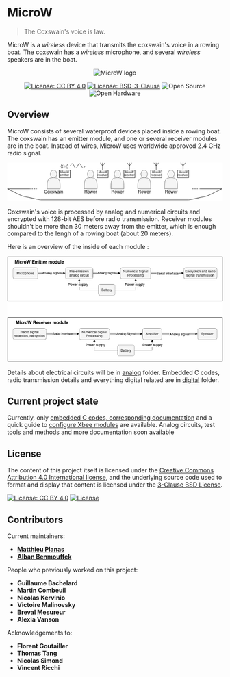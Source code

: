 # MicroW

>  The Coxswain's voice is law.

MicroW is a *wireless* device that transmits the coxswain's voice in a rowing boat. The coxswain has a *wireless* microphone, and several *wireless* speakers are in the boat.

<p align="center">
  <img src="https://github.com/sonibla/MicroW/blob/master/images/logo_small.png" alt="MicroW logo" height="90"/>
</p>

<p align="center">
    <a href="http://creativecommons.org/licenses/by/4.0/"><img src="https://img.shields.io/badge/License-CC%20BY%204.0-lightgrey.svg" alt="License: CC BY 4.0"/></a>
    <a href="https://opensource.org/licenses/BSD-3-Clause"><img src="https://img.shields.io/badge/License-BSD%203--Clause-blue.svg" alt="License: BSD-3-Clause"/></a>
    <img src="https://img.shields.io/badge/Open%20Source-%20%E2%99%A5%20-brightgreen" alt="Open Source"/>
    <img src="https://img.shields.io/badge/Open%20Hardware-%20%E2%99%A5%20-brightgreen" alt="Open Hardware"/>
</p>

## Overview

MicroW consists of several waterproof devices placed inside a rowing boat. The coxswain has an emitter module, and one or several receiver modules are in the boat. Instead of wires, MicroW uses worldwide approved 2.4 GHz radio signal.

![overview boat](images/boat.png "MicroW overview: boat scale")

Coxswain's voice is processed by analog and numerical circuits and encrypted with 128-bit AES before radio transmission. Receiver modules shouldn't be more than 30 meters away from the emitter, which is enough compared to the lengh of a rowing boat (about 20 meters).

Here is an overview of the inside of each module :

![overview modules](images/Overview_modules.png "MicroW overview: modules")

Details about electrical circuits will be in [analog](analog) folder. Embedded C codes, radio transmission details and everything digital related are in [digital](digital) folder.

## Current project state

Currently, only [embedded C codes, corresponding documentation](https://github.com/sonibla/MicroW/tree/master/digital/STM32F429ZI%20Source%20codes) and a quick guide to [configure Xbee modules](https://github.com/sonibla/MicroW/tree/master/digital/Xbee%20configuration) are available.
Analog circuits, test tools and methods and more documentation soon available

## License

The content of this project itself is licensed under the [Creative Commons Attribution 4.0 International license](https://creativecommons.org/licenses/by/4.0/), and the underlying source code used to format 
and display that content is licensed under the [3-Clause BSD License](https://opensource.org/licenses/BSD-3-Clause).

<a href="http://creativecommons.org/licenses/by/4.0/"><img src="https://img.shields.io/badge/License-CC%20BY%204.0-lightgrey.svg" alt="License: CC BY 4.0"/></a>
[![License](https://img.shields.io/badge/License-BSD%203--Clause-blue.svg)](https://opensource.org/licenses/BSD-3-Clause)

## Contributors

Current maintainers:

* [**Matthieu Planas**](https://github.com/MattPlan)
* [**Alban Benmouffek**](https://github.com/sonibla)

People who previously worked on this project:

* **Guillaume Bachelard**
* **Martin Combeuil**
* **Nicolas Kervinio**
* **Victoire Malinovsky**
* **Breval Mesureur**
* **Alexia Vanson**

Acknowledgements to:

* **Florent Goutailler**
* **Thomas Tang**
* **Nicolas Simond**
* **Vincent Ricchi**
